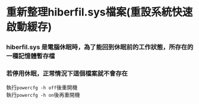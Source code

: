 # 重新整理hiberfil.sys檔案(重設系統快速啟動緩存)
### hiberfil.sys 是電腦休眠時，為了能回到休眠前的工作狀態，所存在的一種記憶體暫存檔
### 若停用休眠，正常情況下這個檔案就不會存在

執行`powercfg -h off`後重開機<br>
執行`powercfg -h on`後再重開機<br>
